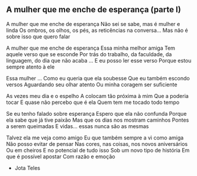 ## A mulher que me enche de esperança (parte I)

A mulher que me enche de esperança
Não sei se sabe, mas é mulher e linda
Os ombros, os olhos, os pés, as reticências na conversa…
Mas não é sobre isso que quero falar

A mulher que me enche de esperança
Essa minha melhor amiga
Tem aquele verso que se esconde
Por trás do trabalho, da faculdade,
da linguagem, do dia que não acaba …
E eu posso ler esse verso
Porque estou sempre atento à ele

Essa mulher …
Como eu queria que ela soubesse
Que eu também escondo versos
Aguardando seu olhar atento
Ou minha coragem ser suficiente

As vezes meu dia e o espelho
A colocam tão próxima à mim
Que a poderia tocar
E quase não percebo que é ela
Quem tem me tocado todo tempo

Se eu tenho falado sobre esperança
Espero que ela não confunda
Porque ela sabe que já tive paixão
Mas que os dias nos mostram caminhos
Pontes a serem queimadas
E vidas… essas nunca são as mesmas

Talvez ela me veja como amigo
Eu que também sempre a vì como amiga
Não posso evitar de pensar
Nas cores, nas coisas, nos novos aniversários
Ou em cheiros
E no potencial de tudo isso
Sob um novo tipo de história
Em que é possível apostar
Com razão e emoção

- Jota Teles
